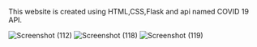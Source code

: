 
 This website is created using HTML,CSS,Flask and api named COVID 19 API.
 
 ![Screenshot (112)](https://user-images.githubusercontent.com/84217740/120996213-da3e9d80-c7a5-11eb-99bd-bd8aa616e095.png)
![Screenshot (118)](https://user-images.githubusercontent.com/84217740/121120800-0a397f80-c83e-11eb-9e50-3d5a9ffc78b6.png)
![Screenshot (119)](https://user-images.githubusercontent.com/84217740/121120807-0dcd0680-c83e-11eb-87f9-92cd4f907b99.png)
